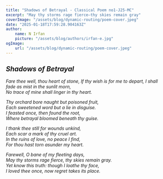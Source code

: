```yaml
---
title: "Shadows of Betrayal - Classical Poem no1-J25-MC"
excerpt: "May thy storms rage fierce—thy skies remain gray"
coverImage: "/assets/blog/dynamic-routing/poem-cover.jpeg"
date: "2025-01-18T17:59:28.904163Z"
author:
    name: N Irfan
    picture: "/assets/blog/authors/irfan-e.jpg"
ogImage:
    url: "/assets/blog/dynamic-routing/poem-cover.jpeg"
---
```


## *Shadows of Betrayal*

*Fare thee well, thou heart of stone,*
*If thy wish is for me to depart,*
*I shall fade as mist in the sunlit morn,*  
*No trace of mine shall linger in thy heart.*

*Thy orchard bore naught but poisoned fruit,*  
*Each sweetened word but a lie in disguise.*  
*I feasted once, then found the root,*  
*Where betrayal bloomed beneath thy guise.*

*I thank thee still for wounds unkind,*  
*Each scar a mark of thy cruel art.*  
*In the ruins of love, no peace I find,*  
*For thou hast torn asunder my heart.*

*Farewell, O bane of my fleeting days,*  
*May thy storms rage fierce, thy skies remain gray.*  
*Yet know this truth: though I loathe thy face,*  
*I loved thee once, now regret takes its place.*